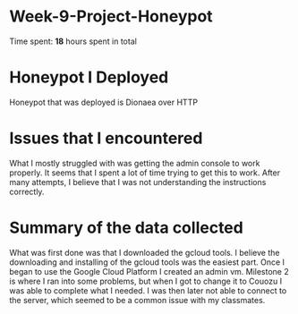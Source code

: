 # Week-9-Project-Honeypot
Time spent: **18** hours spent in total
# Honeypot I Deployed
Honeypot that was deployed is Dionaea over HTTP
# Issues that I encountered
What I mostly struggled with was getting the admin console to work properly. It seems that I spent a lot of time trying to get this to work. After many attempts, I believe that I was not understanding the instructions correctly. 
# Summary of the data collected
What was first done was that I downloaded the gcloud tools. I believe the downloading and installing of the gcloud tools was the easiest part. Once I began to use the Google Cloud Platform I created an admin vm. Milestone 2 is where I ran into some problems, but when I got to change it to Couozu I was able to complete what I needed. I was then later not able to connect to the server, which seemed to be a common issue with my classmates.
